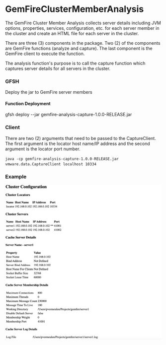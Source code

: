 # GemFireClusterMemberAnalysis

The GemFire Cluster Member Analysis collects server details including JVM options, properties, services, configuration, etc. for 
each server member in the cluster and create an HTML file for each server in the cluster.

There are three (3) components in the package. Two (2) of the components are GemFire functions (analyze and capture).
The last component is the GemFire client to execute the function.

The analysis function's purpose is to call the capture function which captures server details for all servers in the cluster.

### GFSH
Deploy the jar to GemFire server members

#### Function Deployment
gfsh deploy --jar gemfire-analysis-capture-1.0.0-RELEASE.jar

### Client
There are two (2) arguments that need to be passed to the CaptureClient. The first argument is the locator host name/IP address
and the second argument is the locator port number.

`java -cp gemfire-analysis-capture-1.0.0-RELEASE.jar vmware.data.CaptureClient localhost 10334`

### Example

![Sample Report Image](Sample-Report.png) 
